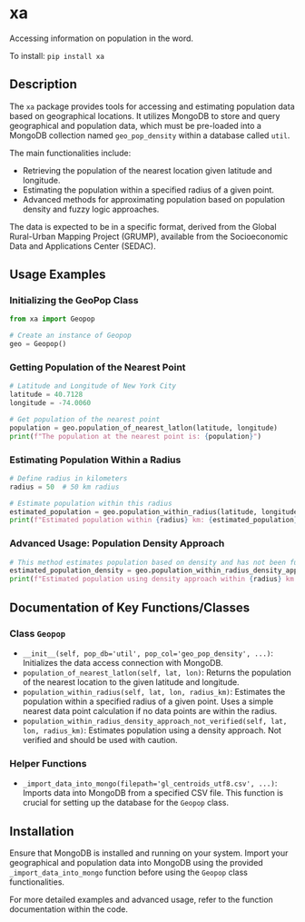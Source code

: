 # xa
Accessing information on population in the word.

To install:	```pip install xa```

## Description
The `xa` package provides tools for accessing and estimating population data based on geographical locations. It utilizes MongoDB to store and query geographical and population data, which must be pre-loaded into a MongoDB collection named `geo_pop_density` within a database called `util`.

The main functionalities include:
- Retrieving the population of the nearest location given latitude and longitude.
- Estimating the population within a specified radius of a given point.
- Advanced methods for approximating population based on population density and fuzzy logic approaches.

The data is expected to be in a specific format, derived from the Global Rural-Urban Mapping Project (GRUMP), available from the Socioeconomic Data and Applications Center (SEDAC).

## Usage Examples

### Initializing the GeoPop Class
```python
from xa import Geopop

# Create an instance of Geopop
geo = Geopop()
```

### Getting Population of the Nearest Point
```python
# Latitude and Longitude of New York City
latitude = 40.7128
longitude = -74.0060

# Get population of the nearest point
population = geo.population_of_nearest_latlon(latitude, longitude)
print(f"The population at the nearest point is: {population}")
```

### Estimating Population Within a Radius
```python
# Define radius in kilometers
radius = 50  # 50 km radius

# Estimate population within this radius
estimated_population = geo.population_within_radius(latitude, longitude, radius)
print(f"Estimated population within {radius} km: {estimated_population}")
```

### Advanced Usage: Population Density Approach
```python
# This method estimates population based on density and has not been fully verified.
estimated_population_density = geo.population_within_radius_density_approach_not_verified(latitude, longitude, radius)
print(f"Estimated population using density approach within {radius} km: {estimated_population_density}")
```

## Documentation of Key Functions/Classes

### Class `Geopop`
- `__init__(self, pop_db='util', pop_col='geo_pop_density', ...)`: Initializes the data access connection with MongoDB.
- `population_of_nearest_latlon(self, lat, lon)`: Returns the population of the nearest location to the given latitude and longitude.
- `population_within_radius(self, lat, lon, radius_km)`: Estimates the population within a specified radius of a given point. Uses a simple nearest data point calculation if no data points are within the radius.
- `population_within_radius_density_approach_not_verified(self, lat, lon, radius_km)`: Estimates population using a density approach. Not verified and should be used with caution.

### Helper Functions
- `_import_data_into_mongo(filepath='gl_centroids_utf8.csv', ...)`: Imports data into MongoDB from a specified CSV file. This function is crucial for setting up the database for the `Geopop` class.

## Installation
Ensure that MongoDB is installed and running on your system. Import your geographical and population data into MongoDB using the provided `_import_data_into_mongo` function before using the `Geopop` class functionalities.

For more detailed examples and advanced usage, refer to the function documentation within the code.
